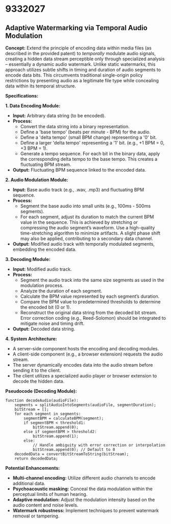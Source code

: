 # 9332027

## Adaptive Watermarking via Temporal Audio Modulation

**Concept:** Extend the principle of encoding data within media files (as described in the provided patent) to *temporally* modulate audio signals, creating a hidden data stream perceptible only through specialized analysis – essentially a dynamic audio watermark.  Unlike static watermarks, this approach utilizes subtle shifts in timing and duration of audio segments to encode data bits.  This circumvents traditional single-origin policy restrictions by presenting audio as a legitimate file type while concealing data within its temporal structure.

**Specifications:**

**1. Data Encoding Module:**

*   **Input:** Arbitrary data string (to be encoded).
*   **Process:**
    *   Convert the data string into a binary representation.
    *   Define a 'base tempo' (beats per minute - BPM) for the audio.
    *   Define a 'delta tempo' (small BPM change) representing a '0' bit.
    *   Define a larger 'delta tempo' representing a '1' bit.  (e.g., +1 BPM = 0, +3 BPM = 1).
    *   Generate a tempo sequence.  For each bit in the binary data, apply the corresponding delta tempo to the base tempo.  This creates a fluctuating BPM stream.
*   **Output:** Fluctuating BPM sequence linked to the encoded data.

**2. Audio Modulation Module:**

*   **Input:**  Base audio track (e.g., .wav, .mp3) and fluctuating BPM sequence.
*   **Process:**
    *   Segment the base audio into small units (e.g., 100ms - 500ms segments).
    *   For each segment, adjust its duration to match the current BPM value in the sequence. This is achieved by stretching or compressing the audio segment’s waveform.  Use a high-quality time-stretching algorithm to minimize artifacts.  A slight phase shift may also be applied, contributing to a secondary data channel.
*   **Output:** Modified audio track with temporally modulated segments, embedding the encoded data.

**3. Decoding Module:**

*   **Input:** Modified audio track.
*   **Process:**
    *   Segment the audio track into the same size segments as used in the modulation process.
    *   Analyze the duration of each segment.
    *   Calculate the BPM value represented by each segment’s duration.
    *   Compare the BPM value to predetermined thresholds to determine the encoded bit (0 or 1).
    *   Reconstruct the original data string from the decoded bit stream.  Error correction coding (e.g., Reed-Solomon) should be integrated to mitigate noise and timing drift.
*   **Output:** Decoded data string.

**4. System Architecture:**

*   A server-side component hosts the encoding and decoding modules.
*   A client-side component (e.g., a browser extension) requests the audio stream.
*   The server dynamically encodes data into the audio stream before sending it to the client.
*   The client utilizes a specialized audio player or browser extension to decode the hidden data.

**Pseudocode (Decoding Module):**

```
function decodeAudio(audioFile):
    segments = splitAudioIntoSegments(audioFile, segmentDuration);
    bitStream = [];
    for each segment in segments:
        segmentBPM = calculateBPM(segment);
        if segmentBPM < threshold1:
            bitStream.append(0);
        else if segmentBPM > threshold2:
            bitStream.append(1);
        else:
            // Handle ambiguity with error correction or interpolation
            bitStream.append(0); // Default to 0
    decodedData = convertBitStreamToString(bitStream);
    return decodedData;
```

**Potential Enhancements:**

*   **Multi-channel encoding:** Utilize different audio channels to encode additional data.
*   **Psychoacoustic masking:** Conceal the data modulation within the perceptual limits of human hearing.
*   **Adaptive modulation:** Adjust the modulation intensity based on the audio content and noise levels.
*   **Watermark robustness:**  Implement techniques to prevent watermark removal or tampering.